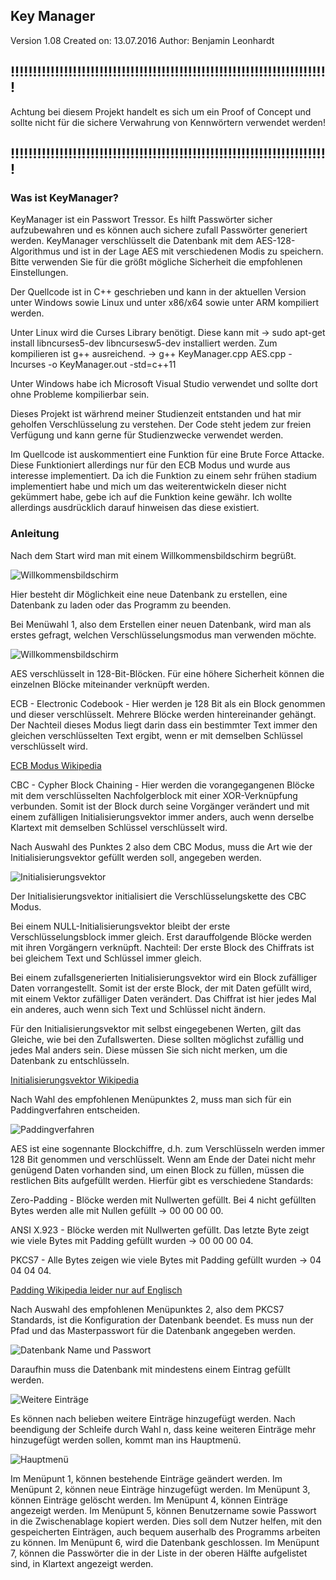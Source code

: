 ## Key Manager

Version 1.08
Created on: 13.07.2016
Author: Benjamin Leonhardt

## !!!!!!!!!!!!!!!!!!!!!!!!!!!!!!!!!!!!!!!!!!!!!!!!!!!!!!!!!!!!!!!!!!!!!!!!

Achtung bei diesem Projekt handelt es sich um ein Proof of Concept und sollte 
nicht für die sichere Verwahrung von Kennwörtern verwendet werden!

## !!!!!!!!!!!!!!!!!!!!!!!!!!!!!!!!!!!!!!!!!!!!!!!!!!!!!!!!!!!!!!!!!!!!!!!!

### Was ist KeyManager?

KeyManager ist ein Passwort Tressor. Es hilft Passwörter sicher aufzubewahren
und es können auch sichere zufall Passwörter generiert werden. 
KeyManager verschlüsselt die Datenbank mit dem AES-128-Algorithmus und
ist in der Lage AES mit verschiedenen Modis zu speichern. Bitte verwenden Sie 
für die größt mögliche Sicherheit die empfohlenen Einstellungen.

Der Quellcode ist in C++ geschrieben und kann in der aktuellen Version unter
Windows sowie Linux und unter x86/x64 sowie unter ARM kompiliert werden.

Unter Linux wird die Curses Library benötigt. Diese kann mit 
-> sudo apt-get install libncurses5-dev libncursesw5-dev
installiert werden. Zum kompilieren ist g++ ausreichend.
-> g++ KeyManager.cpp AES.cpp -lncurses -o KeyManager.out -std=c++11

Unter Windows habe ich Microsoft Visual Studio verwendet und sollte dort ohne 
Probleme kompilierbar sein.

Dieses Projekt ist wärhrend meiner Studienzeit entstanden und hat mir geholfen
Verschlüsselung zu verstehen. Der Code steht jedem zur freien Verfügung und 
kann gerne für Studienzwecke verwendet werden.

Im Quellcode ist auskommentiert eine Funktion für eine Brute Force Attacke. 
Diese Funktioniert allerdings nur für den ECB Modus und wurde aus interesse 
implementiert. Da ich die Funktion zu einem sehr frühen stadium implementiert 
habe und mich um das weiterentwickeln dieser nicht gekümmert habe, gebe ich 
auf die Funktion keine gewähr. Ich wollte allerdings ausdrücklich darauf 
hinweisen das diese existiert.

### Anleitung

Nach dem Start wird man mit einem Willkommensbildschirm begrüßt.

![Willkommensbildschirm](./Bilder/Willkommen1.PNG "Willkommensbildschirm")  

Hier besteht dir Möglichkeit eine neue Datenbank zu erstellen, eine Datenbank zu laden oder das Programm zu beenden.

Bei Menüwahl 1, also dem Erstellen einer neuen Datenbank, wird man als erstes gefragt, welchen Verschlüsselungsmodus man verwenden möchte. 

![Willkommensbildschirm](./Bilder/Neu11.PNG "Willkommensbildschirm")  

AES verschlüsselt in 128-Bit-Blöcken. Für eine höhere Sicherheit können die einzelnen Blöcke miteinander verknüpft
werden.

ECB - Electronic Codebook - Hier werden je 128 Bit als ein Block genommen und dieser verschlüsselt. Mehrere Blöcke
werden hintereinander gehängt. Der Nachteil dieses Modus liegt darin dass ein bestimmter Text immer den gleichen
verschlüsselten Text ergibt, wenn er mit demselben Schlüssel verschlüsselt wird.

[ECB Modus Wikipedia]( https://de.wikipedia.org/wiki/Electronic_Code_Book_Mode "ECB Modus Wikipedia")

CBC - Cypher Block Chaining - Hier werden die vorangegangenen Blöcke mit dem verschlüsselten Nachfolgerblock mit einer
XOR-Verknüpfung verbunden. Somit ist der Block durch seine Vorgänger verändert und mit einem zufälligen
Initialisierungsvektor immer anders, auch wenn derselbe Klartext mit demselben Schlüssel verschlüsselt wird.

Nach Auswahl des Punktes 2 also dem CBC Modus, muss die Art wie der Initialisierungsvektor gefüllt werden soll, angegeben werden.


![Initialisierungsvektor](./Bilder/Neu21.PNG "Initialisierungsvektor")

Der Initialisierungsvektor initialisiert die Verschlüsselungskette des CBC Modus.

Bei einem NULL-Initialisierungsvektor bleibt der erste Verschlüsselungsblock immer gleich. Erst darauffolgende Blöcke
werden mit ihren Vorgängern verknüpft. Nachteil: Der erste Block des Chiffrats ist bei gleichem Text und Schlüssel
immer gleich.

Bei einem zufallsgenerierten Initialisierungsvektor wird ein Block zufälliger Daten vorrangestellt. Somit ist der erste Block, der mit Daten gefüllt wird, mit einem Vektor zufälliger Daten verändert. Das Chiffrat ist hier jedes Mal ein
anderes, auch wenn sich Text und Schlüssel nicht ändern.

Für den Initialisierungsvektor mit selbst eingegebenen Werten, gilt das Gleiche, wie bei den Zufallswerten. Diese
sollten möglichst zufällig und jedes Mal anders sein. Diese müssen Sie sich nicht merken, um die Datenbank zu
entschlüsseln.

[Initialisierungsvektor Wikipedia]( https://de.wikipedia.org/wiki/Initialisierungsvektor "Initialisierungsvektor Wikipedia")

Nach Wahl des empfohlenen Menüpunktes 2, muss man sich für ein Paddingverfahren entscheiden.

![Paddingverfahren](./Bilder/Zufall1.PNG "Paddingverfahren")

AES ist eine sogennante Blockchiffre, d.h. zum Verschlüsseln werden immer 128 Bit genommen und verschlüsselt.
Wenn am Ende der Datei nicht mehr genügend Daten vorhanden sind, um einen Block zu füllen, müssen die restlichen Bits
aufgefüllt werden.
Hierfür gibt es verschiedene Standards:

Zero-Padding - Blöcke werden mit Nullwerten gefüllt. Bei 4 nicht gefüllten Bytes werden alle mit Nullen gefüllt
-> 00 00 00 00.

ANSI X.923 - Blöcke werden mit Nullwerten gefüllt. Das letzte Byte zeigt wie viele Bytes mit Padding gefüllt wurden
-> 00 00 00 04.

PKCS7 - Alle Bytes zeigen wie viele Bytes mit Padding gefüllt wurden
-> 04 04 04 04.

[Padding Wikipedia leider nur auf Englisch]( https://en.wikipedia.org/wiki/Padding_(cryptography) "Padding Wikipedia leider nur auf Englisch")

Nach Auswahl des empfohlenen Menüpunktes 2, also dem PKCS7 Standards, ist die Konfiguration der Datenbank beendet. Es muss nun der Pfad und das Masterpasswort für die Datenbank angegeben werden.

![Datenbank Name und Passwort](./Bilder/DBPasswort1.PNG "Datenbank Name und Passwort")

Daraufhin muss die Datenbank mit mindestens einem Eintrag gefüllt werden.

![Weitere Einträge](./Bilder/InhaltNachErstemEintrag2.png "Weitere Einträge")

Es können nach belieben weitere Einträge hinzugefügt werden.
Nach beendigung der Schleife durch Wahl n, dass keine weiteren Einträge mehr hinzugefügt werden sollen, kommt man ins Hauptmenü.

![Hauptmenü](./Bilder/Hauptmenue1.png "Hauptmenü")

Im Menüpunt 1, können bestehende Einträge geändert werden.
Im Menüpunt 2, können neue Einträge hinzugefügt werden.
Im Menüpunt 3, können Einträge gelöscht werden.
Im Menüpunt 4, können Einträge angezeigt werden.
Im Menüpunt 5, können Benutzername sowie Passwort in die Zwischenablage kopiert werden. Dies soll dem Nutzer helfen, mit den gespeicherten Einträgen, auch bequem auserhalb des Programms arbeiten zu können.
Im Menüpunt 6, wird die Datenbank geschlossen.
Im Menüpunt 7, können die Passwörter die in der Liste in der oberen Hälfte aufgelistet sind,  in Klartext angezeigt werden. 
